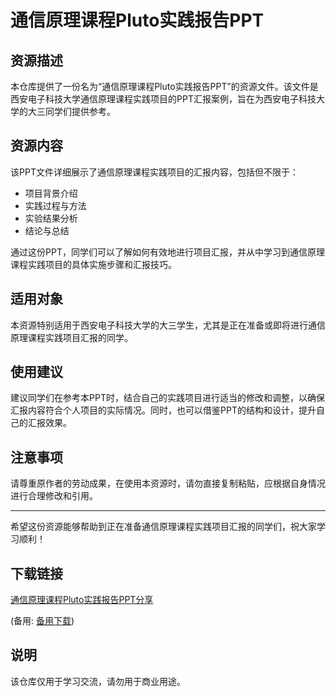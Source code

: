 # 通信原理课程Pluto实践报告PPT

## 资源描述

本仓库提供了一份名为“通信原理课程Pluto实践报告PPT”的资源文件。该文件是西安电子科技大学通信原理课程实践项目的PPT汇报案例，旨在为西安电子科技大学的大三同学们提供参考。

## 资源内容

该PPT文件详细展示了通信原理课程实践项目的汇报内容，包括但不限于：

- 项目背景介绍
- 实践过程与方法
- 实验结果分析
- 结论与总结

通过这份PPT，同学们可以了解如何有效地进行项目汇报，并从中学习到通信原理课程实践项目的具体实施步骤和汇报技巧。

## 适用对象

本资源特别适用于西安电子科技大学的大三学生，尤其是正在准备或即将进行通信原理课程实践项目汇报的同学。

## 使用建议

建议同学们在参考本PPT时，结合自己的实践项目进行适当的修改和调整，以确保汇报内容符合个人项目的实际情况。同时，也可以借鉴PPT的结构和设计，提升自己的汇报效果。

## 注意事项

请尊重原作者的劳动成果，在使用本资源时，请勿直接复制粘贴，应根据自身情况进行合理修改和引用。

---

希望这份资源能够帮助到正在准备通信原理课程实践项目汇报的同学们，祝大家学习顺利！

## 下载链接
[通信原理课程Pluto实践报告PPT分享](https://pan.quark.cn/s/996339d4eda5) 

(备用: [备用下载](https://pan.baidu.com/s/13958TeQVyI44gX-2IuOrbA?pwd=1234))

## 说明

该仓库仅用于学习交流，请勿用于商业用途。
